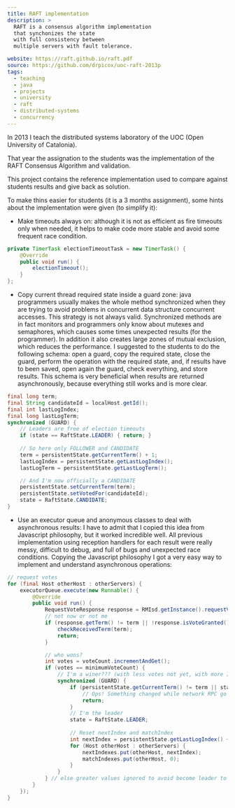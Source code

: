 ```yaml
---
title: RAFT implementation
description: >
  RAFT is a consensus algorithm implementation
  that synchonizes the state
  with full consistency between 
  multiple servers with fault tolerance.

website: https://raft.github.io/raft.pdf
source: https://github.com/drpicox/uoc-raft-2013p
tags:
  - teaching
  - java
  - projects
  - university
  - raft 
  - distributed-systems
  - concurrency
---
```


In 2013 I teach the distributed systems laboratory of the
UOC (Open University of Catalonia).

That year the assignation to the students was the implementation of the RAFT
Consensus Algorithm and validation.

This project contains the reference implementation used to compare against
students results and give back as solution.

To make thins easier for students (it is a 3 months assignment), 
some hints about the implementation were given (to simplify it):

- Make timeouts always on: although it is not as efficient as fire timeouts only when needed, it helps to make code more stable and avoid some frequent race condition.

```java
private TimerTask electionTimeoutTask = new TimerTask() {
    @Override
    public void run() {
        electionTimeout();
    }
};
```

- Copy current thread required state inside a guard zone: java programmers usually makes the whole method synchronized when they are trying to avoid problems in concurrent data structure concurrent accesses. This strategy is not always valid. Synchronized methods are in fact monitors and programmers only know about mutexes and semaphores, which causes some times unexpected results (for the programmer). In addition it also creates large zones of mutual exclusion, which reduces the performance. I suggested to the students to do the following schema: open a guard, copy the required state, close the guard, perform the operation with the required state, and, if results have to been saved, open again the guard, check everything, and store results. This schema is very beneficial when results are returned asynchronously, because everything still works and is more clear.

```java
final long term;
final String candidateId = localHost.getId();
final int lastLogIndex;
final long lastLogTerm;
synchronized (GUARD) {
    // Leaders are free of election timeouts
    if (state == RaftState.LEADER) { return; } 
    
    // So here only FOLLOWER and CANDIDATE
    term = persistentState.getCurrentTerm() + 1;
    lastLogIndex = persistentState.getLastLogIndex();
    lastLogTerm = persistentState.getLastLogTerm();

    // And I'm now officially a CANDIDATE
    persistentState.setCurrentTerm(term);
    persistentState.setVotedFor(candidateId);
    state = RaftState.CANDIDATE;
}
```

- Use an executor queue and anonymous classes to deal with asynchronous results: I have to admit that I copied this idea from Javascript philosophy, but it worked incredible well. All previous implementation using reception handlers for each result were really messy, difficult to debug, and full of bugs and unexpected race conditions. Copying the Javascript philosophy I got a very easy way to implement and understand asynchronous operations:

```java
// request votes
for (final Host otherHost : otherServers) {
    executorQueue.execute(new Runnable() {
        @Override
        public void run() {
            RequestVoteResponse response = RMIsd.getInstance().requestVote(otherHost, term, candidateId, lastLogIndex, lastLogTerm);
            // not now or not me
            if (response.getTerm() != term || !response.isVoteGranted()) {
                checkReceivedTerm(term);							
                return;
            }

            // who wons?
            int votes = voteCount.incrementAndGet(); 
            if (votes == minimumVoteCount) {
                // I'm a winer??? (with less votes not yet, with more I'm already a leader)
                synchronized (GUARD) {
                    if (persistentState.getCurrentTerm() != term || state != RaftState.CANDIDATE) {
                        // Ops! Something changed while network RPC go and come
                        return;
                    }
                    // I'm the leader
                    state = RaftState.LEADER;
                    
                    // Reset nextIndex and matchIndex
                    int nextIndex = persistentState.getLastLogIndex() + 1;
                    for (Host otherHost : otherServers) {
                        nextIndexes.put(otherHost, nextIndex);
                        matchIndexes.put(otherHost, 0);
                    }
                }
            } // else greater values ignored to avoid become leader to often
        }
    });
}
```

